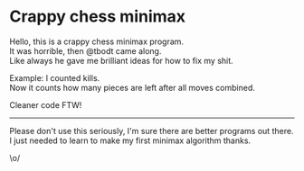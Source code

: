 # Crappy chess minimax

Hello, this is a crappy chess minimax program.  
It was horrible, then @tbodt came along.  
Like always he gave me brilliant ideas for how to fix my shit.  

Example:
I counted kills.  
Now it counts how many pieces are left after all moves combined.

Cleaner code FTW!

-----------------------------------------

Please don't use this seriously, I'm sure there are better programs out there.  
I just needed to learn to make my first minimax algorithm thanks.

\o/
